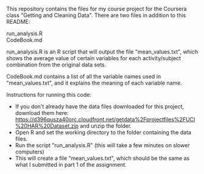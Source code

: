 This repository contains the files for my course project for the Coursera class "Getting and Cleaning Data". There are two files in addition to this README:

run_analysis.R  
CodeBook.md

run_analysis.R is an R script that will output the file "mean_values.txt", which shows the average value of certain variables for each activity/subject combination from the original data sets.

CodeBook.md contains a list of all the variable names used in "mean_values.txt", and it explains the meaning of each variable name.

Instructions for running this code:
* If you don't already have the data files downloaded for this project, download them here: https://d396qusza40orc.cloudfront.net/getdata%2Fprojectfiles%2FUCI%20HAR%20Dataset.zip and unzip the folder.
* Open R and set the working directory to the folder containing the data files.
* Run the script "run_analysis.R" (this will take a few minutes on slower computers)
* This will create a file "mean_values.txt", which should be the same as what I submitted in part 1 of the assignment.
